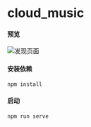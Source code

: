 # cloud_music

#### 预览

![发现页面](./images/find_page.png)

####  安装依赖
```
npm install
```

#### 启动
```
npm run serve
```

